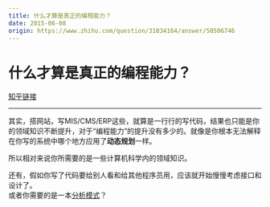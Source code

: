 ```yaml
---
title: 什么才算是真正的编程能力？
date: 2015-06-08
origin: https://www.zhihu.com/question/31034164/answer/50506746
---
```

# 什么才算是真正的编程能力？

[知乎链接](https://www.zhihu.com/question/31034164/answer/50506746)

---------

<span class="RichText ztext CopyrightRichText-richText" itemprop="text"><p>其实，搭网站，写MIS/CMS/ERP这些，就算是一行行的写代码，结果也只能是你的领域知识不断提升，对于“编程能力”的提升没有多少的。就像是你根本无法解释在你写的系统中哪个地方应用了<b>动态规划</b>一样。</p><p>所以相对来说你所需要的是一些计算机科学内的领域知识。</p>还有，假如你写了代码要给别人看和给其他程序员用，应该就开始慢慢考虑接口和设计了。<br>或者你需要的是一本<a href="https://link.zhihu.com/?target=http%3A//book.douban.com/subject/4832380/" class=" wrap external" target="_blank" rel="nofollow noreferrer">分析模式</a>？</span>